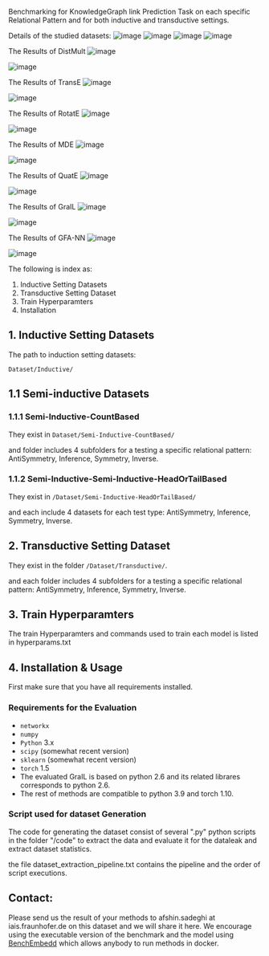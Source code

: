 
Benchmarking for KnowledgeGraph link Prediction Task on each specific Relational Pattern and for both inductive and transductive settings.



Details of the studied datasets:
![image](tables/inductive.png)
![image](tables/transductive.png)
![image](tables/htinductive.png)
![image](tables/pbinducive.png)


The Results of DistMult
![image](tables/distmult-fb-.png)

![image](tables/distmult-wn-.png)

The Results of TransE
![image](tables/transe-fb-.png)

![image](tables/transe-wn-.png)

The Results of RotatE
![image](tables/rotate-fb-.png)

![image](tables/rotate-wn-.png)

The Results of MDE
![image](tables/mde-fb-.png)

![image](tables/mde-wn-.png)

The Results of QuatE
![image](tables/quate-fb-.png)

![image](tables/quate-wn-.png)

The Results of GraIL
![image](tables/grail-fb-.png)

![image](tables/grail-wn-.png)

The Results of GFA-NN
![image](tables/gfa-nn-fb-.png)

![image](tables/gfa-nn-wn-.png)

The following is index as:

1. Inductive Setting Datasets 
2. Transductive Setting Dataset
3. Train Hyperparamters 
4. Installation

## 1. Inductive Setting Datasets 

The path to induction setting datasets:

``Dataset/Inductive/``


## 1.1 Semi-inductive Datasets

### 1.1.1 Semi-Inductive-CountBased

They exist in ``Dataset/Semi-Inductive-CountBased/``

and folder includes 4 subfolders for a testing a specific relational pattern: AntiSymmetry, Inference, Symmetry, Inverse.   

### 1.1.2  Semi-Inductive-Semi-Inductive-HeadOrTailBased

They exist in 
``/Dataset/Semi-Inductive-HeadOrTailBased/``

and each include 4 datasets for each test type: AntiSymmetry, Inference, Symmetry, Inverse.

## 2. Transductive Setting Dataset
They exist in the folder ``/Dataset/Transductive/``.

and each folder includes 4 subfolders for a testing a specific relational pattern: AntiSymmetry, Inference, Symmetry, Inverse.   


## 3. Train Hyperparamters 
The train Hyperparamters and commands used to train each model is listed in hyperparams.txt

## 4. Installation & Usage

First make sure that you have all requirements installed.

###  Requirements for the Evaluation
- `networkx`
- `numpy` 
- `Python` 3.x
- `scipy` (somewhat recent version)
- `sklearn` (somewhat recent version)
- `torch` 1.5
- The evaluated GraIL is based on python 2.6 and its related librares corresponds to python 2.6.
- The rest of methods are compatible to python 3.9 and torch 1.10. 

### Script used for dataset Generation
The code for generating the dataset consist of several ".py" python scripts in the folder "/code"  to extract the data and evaluate it for the dataleak and extract dataset statistics.  

the file dataset_extraction_pipeline.txt contains the pipeline and the order of script executions.

 
## Contact:
Please send us the result of your methods to afshin.sadeghi at iais.fraunhofer.de on this dataset and we will share it here. We encourage using the executable version of the benchmark and the model using  [BenchEmbedd](https://github.com/mlwin-de/BenchEmbedd) which allows anybody to run methods in docker.

